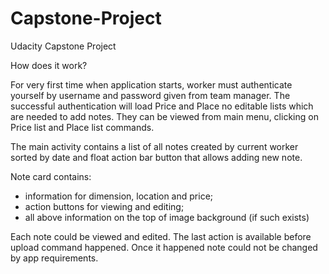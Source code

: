 # Capstone-Project
Udacity Capstone Project

How does it work?

For very first time when application starts, worker must authenticate yourself by username and password given from team manager. The successful authentication will load Price and Place no editable lists which are needed to add notes. They can be viewed from main menu, clicking on Price list and Place list commands.

The main activity contains a list of all notes created by current worker sorted by date and float action bar button that allows adding new note.

Note card contains:
-	information for dimension, location and price;
-	action buttons for viewing and editing;
-	all above information on the top of image background (if such exists)


Each note could be viewed and edited. The last action is available before upload command happened. Once it happened note could not be changed by app requirements.
